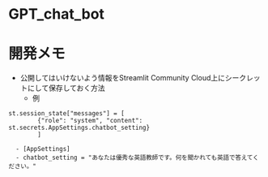 # GPT_chat_bot

# 開発メモ
- 公開してはいけないよう情報をStreamlit Community Cloud上にシークレットにして保存しておく方法
  - 例
```
st.session_state["messages"] = [
        {"role": "system", "content": st.secrets.AppSettings.chatbot_setting}
        ]
```
      - [AppSettings]
      - chatbot_setting = "あなたは優秀な英語教師です。何を聞かれても英語で答えてください。"  
